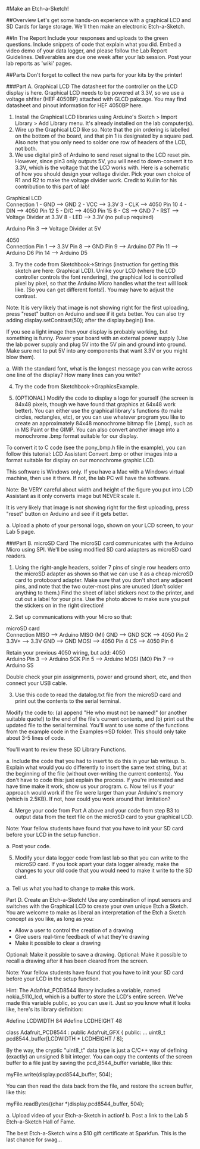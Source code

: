 #Make an Etch-a-Sketch! 
 
##Overview
Let's get some hands-on experience with a graphical LCD and SD Cards for large storage. We'll then make an electronic Etch-a-Sketch.
 
##In The Report
Include your responses and uploads to the green questions. Include snippets of code that explain what you did. Embed a video demo of your data logger, and please follow the Lab Report Guidelines. Deliverables are due one week after your lab session. Post your lab reports as 'wiki' pages.
 
##Parts
Don't forget to collect the new parts for your kits by the printer!
 
###Part A. Graphical LCD
The datasheet for the controller on the LCD display is here. Graphical LCD needs to be powered at 3.3V, so we use a voltage shfiter (HEF 4050BP) attached with GLCD pakcage. You may find datasheet and pinout information for HEF 4050BP here.
 
1. Install the Graphical LCD libraries using Arduino's Sketch > Import Library > Add Library menu. It's already installed on the lab computer(s). 
2. Wire up the Graphical LCD like so. Note that the pin ordering is labelled on the bottom of the board, and that pin 1 is designated by a square pad. Also note that you only need to solder one row of headers of the LCD, not both. 
3. We use digital pin3 of Arduino to send reset signal to the LCD reset pin. However, since pin3 only outputs 5V, you will need to down-convert it to 3.3V, which is the voltage that the LCD works with. Here is a schematic of how you should design your voltage divider. Pick your own choice of R1 and R2 to make the voltage divider work. Credit to Kuilin for his contribution to this part of lab! 

 
 
Graphical LCD	 
Connection
1 - GND	 -->	GND
2 - VCC	  -->
3.3V
3 - CLK	  -->	4050 Pin 10
4 - DIN 	  -->	4050 Pin 12
5 - D/C	  -->	4050 Pin 15
6 - CS	  -->	GND
7 -  RST	  -->	Voltage Divider at 3.3V
8 - LED	  -->	3.3V (no pullup required)
 
Arduino Pin 3                                	  -->          	Voltage Divider at 5V                                                   
 
 
4050 	 
Connection 
Pin 1	   -->	3.3V
Pin 8	   -->
GND
Pin 9	   -->	Arduino D7
Pin 11	   -->	Arduino D6
Pin 14	   -->	Arduino D5
 
3. Try the code from Sketchbook->Strings (instruction for getting this sketch are here: Graphical LCD). Unlike your LCD (where the LCD controller controls the font rendering), the graphical lcd is controlled pixel by pixel, so that the Arduino Micro handles what the text will look like. (So you can get different fonts!). You may have to adjust the contrast.
 
Note: It is very likely that image is not showing right for the first uploading, press "reset" button on Arduino and see if it gets better. You can also try adding display.setContrast(50); after the display.begin() line. 
 
If you see a light image then your display is probably working, but something is funny. Power your board with an external power supply (Use the lab power supply and plug 5V into the 5V pin and ground into ground. Make sure not to put 5V into any components that want 3.3V or you might blow them). 
 
a. With the standard font, what is the longest message you can write across one line of the display? How many lines can you write?
 
4. Try the code from Sketchbook->GraphicsExample.
 
5. (OPTIONAL) Modify the code to display a logo for yourself (the screen is 84x48 pixels, though we have found that graphics at 64x48 work better). You can either use the graphical library's functions (to make circles, rectangles, etc), or you can use whatever program you like to create an approximately 84x48 monochrome bitmap file (.bmp), such as in MS Paint or the GIMP. You can also convert another image into a monochrome .bmp format suitable for our display. 
 
To convert it to C code (see the pony_bmp.h file in the example), you can follow this tutorial: LCD Assistant Convert .bmp or other images into a format suitable for display on our monochrome graphic LCD.
 
This software is Windows only. If you have a Mac with a Windows virtual machine, then use it there. If not, the lab PC will have the software.
 
Note: Be VERY careful about width and height of the figure you put into LCD Assistant as it only converts image but NEVER scale it.
 
It is very likely that image is not showing right for the first uploading, press "reset" button on Arduino and see if it gets better.
 
a. Upload a photo of your personal logo, shown on your LCD screen, to your Lab 5 page.
 
###Part B. microSD Card
The microSD card communicates with the Arduino Micro using SPI. We'll be using modified SD card adapters as microSD card readers.
 

  
1. Using the right-angle headers, solder 7 pins of single row headers onto the microSD adapter as shown so that we can use it as a cheap microSD card to protoboard adapter. Make sure that you don't short any adjacent pins, and note that the two outer-most pins are unused (don't solder anything to them.) Find the sheet of label stickers next to the printer, and cut out a label for your pins. Use the photo above to make sure you put the stickers on in the right direction! 
 
2. Set up communications with your Micro so that:
 
 microSD card	 
 Connection 
MISO	   -->	Arduino MISO (MI)
GND	   -->
GND
SCK
   -->
4050 Pin 2
3.3V+
   -->
3.3V
GND	   -->	GND
MOSI	   --> 	4050 Pin 4
CS	   --> 	4050 Pin 6
 
Retain your previous 4050 wiring, but add:
4050 	 
Arduino 
Pin 3	   -->	Arduino SCK
Pin 5
   -->
Arduino MOSI (MO)
Pin 7	   -->	Arduino SS
 
Double check your pin assignments, power and ground short, etc, and then connect your USB cable.
 
3. Use this code to read the datalog.txt file from the microSD card and print out the contents to the serial terminal.  
 
Modify the code to: (a) append "He who must not be named!" (or another suitable quote!) to the end of the file's current contents, and (b) print out the updated file to the serial terminal. You'll want to use some of the functions from the example code in the Examples->SD folder. This should only take about 3-5 lines of code.
 
You'll want to review these SD Library Functions.
 
a. Include the code that you had to insert to do this in your lab writeup. 
b. Explain what would you do differently to insert the same text string, but at the beginning of the file (without over-writing the current contents). You don't have to code this: just explain the process. If you're interested and have time make it work, show us your program.
c. Now tell us if your approach would work if the file were larger than your Arduino's memory (which is 2.5KB). If not, how could you work around that limitation?
 
4. Merge your code from Part A above and your code from step B3 to output data from the text file on the microSD card to your graphical LCD.
 
Note: Your fellow students have found that you have to init your SD card before your LCD in the setup function. 
 
a. Post your code.
 
5. Modify your data logger code from last lab so that you can write to the microSD card. If you took apart your data logger already, make the changes to your old code that you would need to make it write to the SD card.
 
a. Tell us what you had to change to make this work.
 
Part D. Create an Etch-a-Sketch!
Use any combination of input sensors and switches with the Graphical LCD  to create your own unique Etch a Sketch. You are welcome to make as liberal an interpretation of the Etch a Sketch concept as you like, as long as you:
 
- Allow a user to control the creation of a drawing
- Give users real-time feedback of what they're drawing
- Make it possible to clear a drawing
 
Optional: Make it possible to save a drawing.
Optional: Make it possible to recall a drawing after it has been cleared from the screen.
 
Note: Your fellow students have found that you have to init your SD card before your LCD in the setup function.
 
Hint: The Adafriut_PCD8544 library includes a variable, named nokia_5110_lcd, which is a buffer to store the LCD's entire screen. We've made this variable public, so you can use it. Just so you know what it looks like, here's its library definition:
 
#define LCDWIDTH  84
#define LCDHEIGHT 48
 
class Adafruit_PCD8544 : public Adafruit_GFX {
public:
...
uint8_t pcd8544_buffer[LCDWIDTH * LCDHEIGHT / 8];
 
By the way, the cryptic "uint8_t" data type is just a C/C++ way of defining (exactly) an unsigned 8 bit integer. You can copy the contents of the screen buffer to a file just by saving the pcd_8544_buffer variable, like this:
 
myFile.write(display.pcd8544_buffer, 504);
 
You can then read the data back from the file, and restore the screen buffer, like this:
 
myFile.readBytes((char *)display.pcd8544_buffer, 504);
 
a. Upload video of your Etch-a-Sketch in action!
b. Post a link to the Lab 5 Etch-a-Sketch Hall of Fame.
 
The best Etch-a-Sketch wins a $10 gift certificate at Sparkfun. This is the last chance for swag...